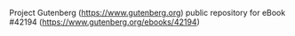 Project Gutenberg (https://www.gutenberg.org) public repository for eBook #42194 (https://www.gutenberg.org/ebooks/42194)
